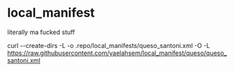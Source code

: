 # local_manifest
literally ma fucked stuff

curl --create-dirs -L -o .repo/local_manifests/queso_santoni.xml -O -L https://raw.githubusercontent.com/yaelahsem/local_manifest/queso/queso_santoni.xml
